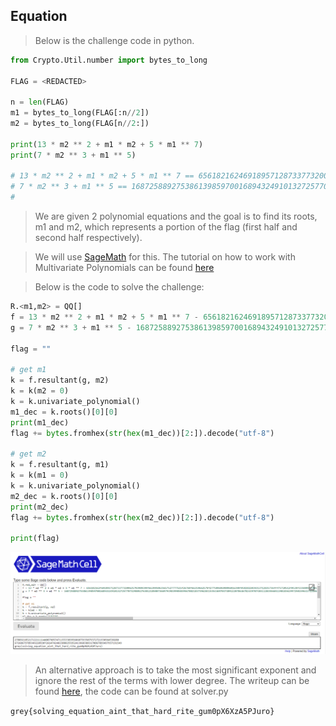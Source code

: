 ## Equation  

> Below is the challenge code in python.  

```python
from Crypto.Util.number import bytes_to_long

FLAG = <REDACTED>

n = len(FLAG)
m1 = bytes_to_long(FLAG[:n//2])
m2 = bytes_to_long(FLAG[n//2:])

print(13 * m2 ** 2 + m1 * m2 + 5 * m1 ** 7)
print(7 * m2 ** 3 + m1 ** 5)

# 13 * m2 ** 2 + m1 * m2 + 5 * m1 ** 7 == 6561821624691895712873377320063570390939946639950635657527777521426768466359662578427758969698096016398495828220393137128357364447572051249538433588995498109880402036738005670285022506692856341252251274655224436746803335217986355992318039808507702082316654369455481303417210113572142828110728548334885189082445291316883426955606971188107523623884530298462454231862166009036435034774889739219596825015869438262395817426235839741851623674273735589636463917543863676226839118150365571855933
# 7 * m2 ** 3 + m1 ** 5 == 168725889275386139859700168943249101327257707329805276301218500736697949839905039567802183739628415354469703740912207864678244970740311284556651190183619972501596417428866492657881943832362353527907371181900970981198570814739390259973631366272137756472209930619950549930165174231791691947733834860756308354192163106517240627845889335379340460495043
#
```

> We are given 2 polynomial equations and the goal is to find its roots, m1 and m2, which represents a portion of the flag (first half and second half respectively).  

> We will use [SageMath](https://sagecell.sagemath.org/) for this. The tutorial on how to work with Multivariate Polynomials can be found [here](https://nusgreyhats.org/posts/guides/sage_note/#multivariate-polynomial)

> Below is the code to solve the challenge:

```python
R.<m1,m2> = QQ[]
f = 13 * m2 ** 2 + m1 * m2 + 5 * m1 ** 7 - 6561821624691895712873377320063570390939946639950635657527777521426768466359662578427758969698096016398495828220393137128357364447572051249538433588995498109880402036738005670285022506692856341252251274655224436746803335217986355992318039808507702082316654369455481303417210113572142828110728548334885189082445291316883426955606971188107523623884530298462454231862166009036435034774889739219596825015869438262395817426235839741851623674273735589636463917543863676226839118150365571855933
g = 7 * m2 ** 3 + m1 ** 5 - 168725889275386139859700168943249101327257707329805276301218500736697949839905039567802183739628415354469703740912207864678244970740311284556651190183619972501596417428866492657881943832362353527907371181900970981198570814739390259973631366272137756472209930619950549930165174231791691947733834860756308354192163106517240627845889335379340460495043

flag = ""

# get m1
k = f.resultant(g, m2)
k = k(m2 = 0)
k = k.univariate_polynomial()
m1_dec = k.roots()[0][0]
print(m1_dec)
flag += bytes.fromhex(str(hex(m1_dec))[2:]).decode("utf-8")

# get m2
k = f.resultant(g, m1)
k = k(m1 = 0)
k = k.univariate_polynomial()
m2_dec = k.roots()[0][0]
print(m2_dec)
flag += bytes.fromhex(str(hex(m2_dec))[2:]).decode("utf-8")

print(flag)
```

![image](https://github.com/Rookie441/CTF/blob/main/Categories/Cryptography/Easy/equation/SageMath.png)  

> An alternative approach is to take the most significant exponent and ignore the rest of the terms with lower degree. The writeup can be found [here](https://github.com/jontay999/CTF-writeups/blob/master/GreyCTF%202022/Crypto/equation1.md), the code can be found at solver.py

`grey{solving_equation_aint_that_hard_rite_gum0pX6XzA5PJuro}`
